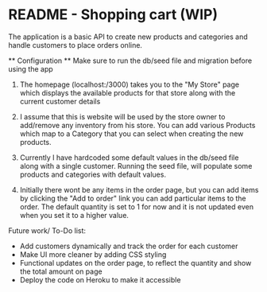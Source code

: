 # README - Shopping cart (WIP)

The application is a basic API to create new products and categories and 
handle customers to place orders online. 

** Configuration ** Make sure to run the db/seed file and migration before using the app

1. The homepage (localhost:/3000) takes you to the "My Store" page which 
displays the available products for that store along with the current customer details 

2. I assume that this is website will be used by the store owner to add/remove 
any inventory from his store. You can add various Products which map to a
Category that you can select when creating the new products.
 
3. Currently I have hardcoded some default values in the db/seed file along with a single customer. 
Running the seed file, will populate some products and categories with default values.

4. Initially there wont be any items in the order page, but you can add items by clicking the 
"Add to order" link you can add particular items to the order. The default quantity is set to 1 
for now and it is not updated even when you set it to a higher value. 

Future work/ To-Do list:

* Add customers dynamically and track the order for each customer
* Make UI more cleaner by adding CSS styling
* Functional updates on the order page, to reflect the quantity and show the total amount on page
* Deploy the code on Heroku to make it accessible   